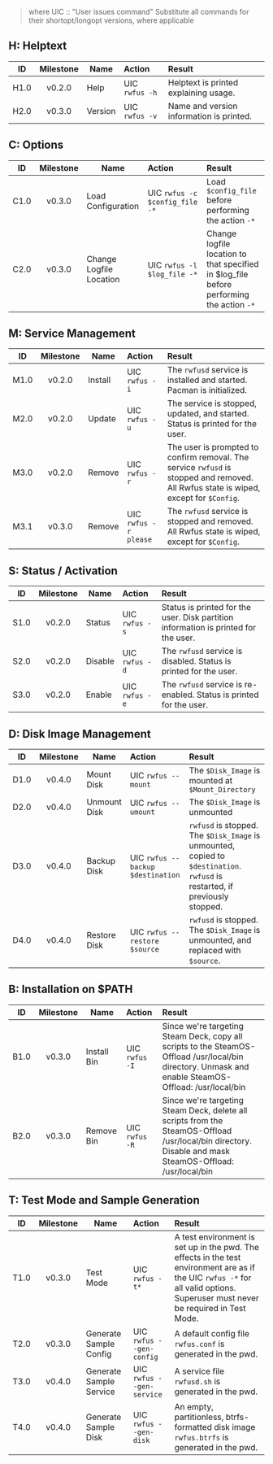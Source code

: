 
> where UIC :: "User issues command"
> Substitute all commands for their shortopt/longopt versions, where applicable

## H: Helptext
| ID   | Milestone | Name    | Action | Result |
|------|:---------:|---------|:-------|:-------|
| H1.0 | v0.2.0    | Help    | UIC `rwfus -h`  | Helptext is printed explaining usage.    |
| H2.0 | v0.3.0    | Version | UIC `rwfus -v`  | Name and version information is printed. |

## C: Options
| ID   | Milestone | Name                    | Action | Result |
|------|:---------:|-------------------------|:-------|:-------|
| C1.0 | v0.3.0    | Load Configuration      | UIC `rwfus -c $config_file -*` | Load `$config_file` before performing the action `-*`|
| C2.0 | v0.3.0    | Change Logfile Location | UIC `rwfus -l $log_file -*` | Change logfile location to that specified in $log_file before performing the action `-*` |

## M: Service Management
| ID   | Milestone | Name    | Action | Result |
|------|:---------:|---------|:-------|:-------|
| M1.0 | v0.2.0    | Install | UIC `rwfus -i` | The `rwfusd` service is installed and started. Pacman is initialized. |
| M2.0 | v0.2.0    | Update  | UIC `rwfus -u` | The service is stopped, updated, and started. Status is printed for the user. |
| M3.0 | v0.2.0    | Remove  | UIC `rwfus -r` | The user is prompted to confirm removal. The service `rwfusd` is stopped and removed. All Rwfus state is wiped, except for `$Config`. |
| M3.1 | v0.3.0    | Remove  | UIC `rwfus -r please` | The `rwfusd` service is stopped and removed. All Rwfus state is wiped, except for `$Config`. |

## S: Status / Activation
| ID   | Milestone | Name    | Action | Result |
|------|:---------:|---------|:-------|:-------|
| S1.0 | v0.2.0    | Status  | UIC `rwfus -s` | Status is printed for the user. Disk partition information is printed for the user. |
| S2.0 | v0.2.0    | Disable | UIC `rwfus -d` | The `rwfusd` service is disabled.   Status is printed for the user. |
| S3.0 | v0.2.0    | Enable  | UIC `rwfus -e` | The `rwfusd` service is re-enabled. Status is printed for the user. |

## D: Disk Image Management
| ID   | Milestone |  Name        | Action | Result |
|------|:---------:|--------------|:-------|:-------|
| D1.0 | v0.4.0    | Mount Disk   | UIC `rwfus --mount` | The `$Disk_Image` is mounted at `$Mount_Directory` |
| D2.0 | v0.4.0    | Unmount Disk | UIC `rwfus --umount`| The `$Disk_Image` is unmounted |
| D3.0 | v0.4.0    | Backup Disk  | UIC `rwfus --backup $destination`| `rwfusd` is stopped. The `$Disk_Image` is unmounted, copied to `$destination`. `rwfusd` is restarted, if previously stopped. |
| D4.0 | v0.4.0    | Restore Disk | UIC `rwfus --restore $source`    | `rwfusd` is stopped. The `$Disk_Image` is unmounted, and replaced with `$source`. |

## B: Installation on $PATH
| ID   | Milestone | Name        | Action | Result |
|------|:---------:|-------------|:-------|:-------|
| B1.0 | v0.3.0    | Install Bin | UIC `rwfus -I`  | Since we're targeting Steam Deck, copy all scripts to the SteamOS-Offload /usr/local/bin directory. Unmask and enable SteamOS-Offload: /usr/local/bin |
| B2.0 | v0.3.0    | Remove  Bin | UIC `rwfus -R`  | Since we're targeting Steam Deck, delete all scripts from the SteamOS-Offload /usr/local/bin directory. Disable and mask SteamOS-Offload: /usr/local/bin |

## T: Test Mode and Sample Generation
| ID   | Milestone | Name      | Action | Result |
|------|:---------:|-----------|:-------|:-------|
| T1.0 | v0.3.0    | Test Mode | UIC `rwfus -t*` | A test environment is set up in the pwd. The effects in the test environment are as if the UIC `rwfus -*` for all valid options. Superuser must never be required in Test Mode. |
| T2.0 | v0.3.0    | Generate Sample Config | UIC `rwfus --gen-config` | A default config file `rwfus.conf` is generated in the pwd. |
| T3.0 | v0.4.0    | Generate Sample Service | UIC `rwfus --gen-service` | A service file `rwfusd.sh` is generated in the pwd. |
| T4.0 | v0.4.0    | Generate Sample Disk | UIC `rwfus --gen-disk` | An empty, partitionless, btrfs-formatted disk image `rwfus.btrfs` is generated in the pwd. |
